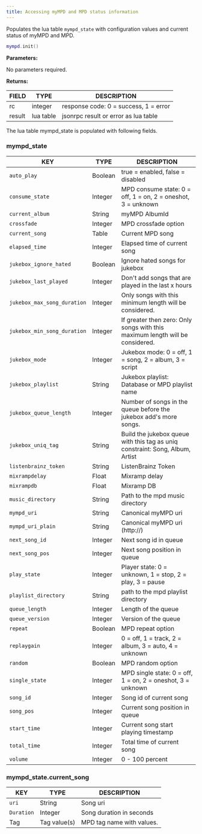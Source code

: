 ```yaml
---
title: Accessing myMPD and MPD status information
---
```


Populates the lua table `mympd_state` with configuration values and current status of myMPD and MPD.

```lua
mympd.init()
```

**Parameters:**

No parameters required.

**Returns:**

| FIELD | TYPE | DESCRIPTION |
| ----- | ---- | ----------- |
| rc | integer | response code: 0 = success, 1 = error |
| result | lua table | jsonrpc result or error as lua table |

The lua table mympd_state is populated with following fields.

### mympd_state

| KEY | TYPE | DESCRIPTION |
| --- | ---- | ----------- |
| `auto_play` | Boolean | true = enabled, false = disabled |
| `consume_state` | Integer | MPD consume state: 0 = off, 1 = on, 2 = oneshot, 3 = unknown |
| `current_album` | String | myMPD AlbumId |
| `crossfade` | Integer | MPD crossfade option |
| `current_song` | Table | Current MPD song |
| `elapsed_time` | Integer | Elapsed time of current song |
| `jukebox_ignore_hated` | Boolean | Ignore hated songs for jukebox |
| `jukebox_last_played` | Integer | Don't add songs that are played in the last x hours |
| `jukebox_max_song_duration` | Integer | Only songs with this minimum length will be considered. |
| `jukebox_min_song_duration` | Integer | If greater then zero: Only songs with this maximum length will be considered. |
| `jukebox_mode` | Integer | Jukebox mode: 0 = off, 1 = song, 2 = album, 3 = script |
| `jukebox_playlist` | String | Jukebox playlist: Database or MPD playlist name |
| `jukebox_queue_length` | Integer | Number of songs in the queue before the jukebox add's more songs. |
| `jukebox_uniq_tag` | String | Build the jukebox queue with this tag as uniq constraint: Song, Album, Artist |
| `listenbrainz_token` | String | ListenBrainz Token |
| `mixrampdelay` | Float | Mixramp delay |
| `mixrampdb` | Float | Mixramp DB |
| `music_directory` | String | Path to the mpd music directory |
| `mympd_uri` | String | Canonical myMPD uri |
| `mympd_uri_plain` | String | Canonical myMPD uri (http://) |
| `next_song_id` | Integer | Next song id in queue |
| `next_song_pos` | Integer | Next song position in queue |
| `play_state` | Integer | Player state: 0 = unknown, 1 = stop, 2 = play, 3 = pause |
| `playlist_directory` | String | path to the mpd playlist directory |
| `queue_length` | Integer | Length of the queue |
| `queue_version` | Integer | Version of the queue |
| `repeat` | Boolean | MPD repeat option |
| `replaygain` | Integer | 0 = off, 1 = track, 2 = album, 3 = auto, 4 = unknown |
| `random` | Boolean | MPD random option |
| `single_state` | Integer | MPD single state: 0 = off, 1 = on, 2 = oneshot, 3 = unknown |
| `song_id` | Integer | Song id of current song |
| `song_pos` | Integer | Current song position in queue |
| `start_time` | Integer | Current song start playing timestamp |
| `total_time` | Integer | Total time of current song |
| `volume` | Integer | 0 - 100 percent |

### mympd_state.current_song

| KEY | TYPE | DESCRIPTION |
| --- | ---- | ----------- |
| `uri` | String | Song uri |
| `Duration` | Integer | Song duration in seconds |
| Tag | Tag value(s) | MPD tag name with values. |
